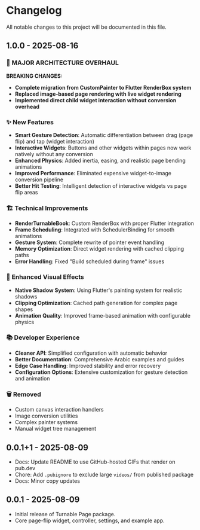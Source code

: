 # Changelog

All notable changes to this project will be documented in this file.

## 1.0.0 - 2025-08-16
### 🔄 MAJOR ARCHITECTURE OVERHAUL
**BREAKING CHANGES:**
- **Complete migration from CustomPainter to Flutter RenderBox system**
- **Replaced image-based page rendering with live widget rendering**
- **Implemented direct child widget interaction without conversion overhead**

### ✨ New Features
- **Smart Gesture Detection**: Automatic differentiation between drag (page flip) and tap (widget interaction)
- **Interactive Widgets**: Buttons and other widgets within pages now work natively without any conversion
- **Enhanced Physics**: Added inertia, easing, and realistic page bending animations
- **Improved Performance**: Eliminated expensive widget-to-image conversion pipeline
- **Better Hit Testing**: Intelligent detection of interactive widgets vs page flip areas

### 🏗️ Technical Improvements
- **RenderTurnableBook**: Custom RenderBox with proper Flutter integration
- **Frame Scheduling**: Integrated with SchedulerBinding for smooth animations
- **Gesture System**: Complete rewrite of pointer event handling
- **Memory Optimization**: Direct widget rendering with cached clipping paths
- **Error Handling**: Fixed "Build scheduled during frame" issues

### 🎨 Enhanced Visual Effects
- **Native Shadow System**: Using Flutter's painting system for realistic shadows
- **Clipping Optimization**: Cached path generation for complex page shapes
- **Animation Quality**: Improved frame-based animation with configurable physics

### 📚 Developer Experience
- **Cleaner API**: Simplified configuration with automatic behavior
- **Better Documentation**: Comprehensive Arabic examples and guides
- **Edge Case Handling**: Improved stability and error recovery
- **Configuration Options**: Extensive customization for gesture detection and animation

### 🗑️ Removed
- Custom canvas interaction handlers
- Image conversion utilities
- Complex painter systems
- Manual widget tree management

## 0.0.1+1 - 2025-08-09
- Docs: Update README to use GitHub-hosted GIFs that render on pub.dev
- Chore: Add `.pubignore` to exclude large `videos/` from published package
- Docs: Minor copy updates

## 0.0.1 - 2025-08-09
- Initial release of Turnable Page package.
- Core page-flip widget, controller, settings, and example app.
